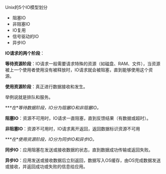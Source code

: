 Unix的5个IO模型划分

- 阻塞IO
- 非阻塞IO
- IO复用
- 信号驱动的IO
- 异步IO

**IO请求的两个阶段**：

**等待资源阶段**：IO请求一般需要请求特殊的资源（如磁盘、RAM、文件），当资源被上一个使用者使用没有被释放时，IO请求就会被阻塞，直到能够使用这个资源。

**使用资源阶段**：真正进行数据接收和发生。

举例说就是排队和服务。

***\*在\**等待数据阶段，IO分为阻塞IO和非阻塞IO。**

**阻塞IO**：资源不可用时，IO请求一直阻塞，直到反馈结果（有数据或超时）。

**非阻塞IO**：资源不可用时，IO请求离开返回，返回数据标识资源不可用

***\*在\**使用资源阶段，IO分为同步IO和异步IO。**

**同步IO**：应用阻塞在发送或接收数据的状态，直到数据成功传输或返回失败。

**异步IO**：应用发送或接收数据后立刻返回，数据写入OS缓存，由OS完成数据发送或接收，并返回成功或失败的信息给应用。
